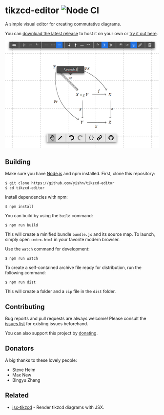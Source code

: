 # tikzcd-editor ![Node CI](https://github.com/yishn/tikzcd-editor/workflows/Node%20CI/badge.svg?event=push)

A simple visual editor for creating commutative diagrams.

You can [download the latest release](https://github.com/yishn/tikzcd-editor/releases) to host it on your own or [try it out here](https://tikzcd.yichuanshen.de/).

![Screenshot](./screenshot.png)

## Building

Make sure you have [Node.js](https://nodejs.org/) and npm installed. First, clone this repository:

~~~
$ git clone https://github.com/yishn/tikzcd-editor
$ cd tikzcd-editor
~~~

Install dependencies with npm:

~~~
$ npm install
~~~

You can build by using the `build` command:

~~~
$ npm run build
~~~

This will create a minified bundle `bundle.js` and its source map. To launch, simply open `index.html` in your favorite modern browser.

Use the `watch` command for development:

~~~
$ npm run watch
~~~

To create a self-contained archive file ready for distribution, run the following command:

~~~
$ npm run dist
~~~

This will create a folder and a `zip` file in the `dist` folder.

## Contributing

Bug reports and pull requests are always welcome! Please consult the [issues list](https://github.com/yishn/tikzcd-editor/issues) for existing issues beforehand.

You can also support this project by [donating](https://paypal.me/yishn/4).

## Donators

A big thanks to these lovely people:

- Steve Heim
- Max New
- Bingyu Zhang

## Related

* [jsx-tikzcd](https://github.com/yishn/jsx-tikzcd) - Render tikzcd diagrams with JSX.
